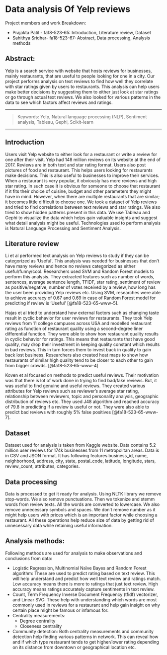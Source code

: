 
# Data analysis Of Yelp reviews

Project members and work Breakdown:

- Prajakta Patil - fa18-523-65: Introduction, Literature review, Dataset
- Sahithya Sridhar- fa18-523-67: Abstract, Data processing, Analysis methods

## Abstract:
Yelp is a search service with website that hosts reviews for businesses, mainly
restaurants, that are useful to people looking for one in a city. Our project
performs analysis on text reviews to find how well they correlate with star
ratings given by users to restaurants. This analysis can help users make better
decisions by suggesting them to either just look at star ratings or go through
actual text reviews. We also looked for various patterns in the data to see which
factors affect reviews and ratings. 

---

> Keywords: Yelp, Natural language processing (NLP), Sentiment analysis, Tableau,
Gephi, Scikit-learn

---

## Introduction

Users visit Yelp website to either look for a restaurant or write a review for
one after their visit. Yelp had 148 million reviews on its website at the end of
2017. Reviews are in both text and star rating format. Users also post pictures
of food and restaurant. This helps users looking for restaurants make decisions.
This is also useful to businesses to improve their services. When a restaurant
is very popular, it obviously has more reviews and high star rating. In such case
it is obvious for someone to choose that restaurant if it fits their choice of
cuisine, budget and other parameters they might have in mind. However, when there
are multiple restaurants that are similar; it becomes little difficult to choose
one. We took a dataset of Yelp reviews and tried to find correlations between
text reviews and star ratings. We also tried to show hidden patterns present in
this data. We use Tableau and Gephi to visualize the data which helps gain
valuable insights and suggest what detail analysis might be useful. Technologies
used to perform analysis is Natural Language Processing and Sentiment Analysis. 

## Literature review

Li et al performed text analysis on Yelp reviews to study if they can be
categorized as ‘Useful’. This analysis was needed for businesses that don’t have
many reviews and hence no reviews categorized as either useful/funny/cool.
Researchers used SVM and Random Forest models to perform this analysis. They
extracted features such as number of words, sentences, average sentence length,
TFIDF, star rating, sentiment of review as positive/negative, number of votes
received by a review, how long has the user been providing Yelp reviews etc.
Using SVM, researches were able to achieve accuracy of 0.67 and 0.69 in case of
Random Forest model for predicting if review is ‘Useful’ [@fa18-523-65-www-5].

Hajas et al tried to understand how external factors such as changing taste result
in cyclic behavior for user reviews for restaurants. They took Yelp reviews from
11 college campuses across USA and modelled restaurant rating as function of
restaurant quality using a second-degree liner differential function. They were
able to show how restaurant quality results in cyclic behavior for ratings. This
means that restaurants that have good quality, may drop their investment in
keeping quality constant which results in bad reviews. This in turn forces them
to invest back in quality to gain back lost business. Researchers also created
heat maps to show how restaurants of similar high quality tend to be closer to
each other to gain from bigger crowds. [@fa18-523-65-www-4]

Koven et al focused on methods to predict useful reviews. Their motivation was
that there is lot of work done in trying to find bad/fake reviews. But, it was
useful to find genuine and useful reviews. They created various attributes for
Yelp reviews such as reviewer’s average star rating, relationship between
reviewers, topic and personality analysis, geographic distribution of reviews
etc. They used J48 algorithm and reached accuracy of 79.8 in predicting if a
review is useful or not. They were also able to predict bad reviews with roughly
5% false positives [@fa18-523-65-www-7].

## Dataset

Dataset used for analysis is taken from Kaggle website. Data contains 5.2 million
user reviews for 174k businesses from 11 metropolitan areas. Data is in CSV and
JSON format.  It has following features business_id, name, neighborhood, address,
city, state, postal_code, latitude, longitude, stars, review_count, attributes,
categories. 

## Data processing

Data is processed to get it ready for analysis. Using NLTK library we remove
stop-words.  We also remove punctuations. Then we tokenize and stemm words from
review texts. All the words are converted to lowercase. We also remove unnecessary
symbols and spaces. We don’t remove number as it might help users with prices
which is an important factor while choosing a restaurant.  All these operations
help reduce size of data by getting rid of unnecessary data while retaining useful
information. 

## Analysis methods:

Following methods are used for analysis to make observations
and conclusions from data:

- Logistic Regression, Multinomial Naïve Bayes and Random Forest algorithm:
	These are used to predict rating based on text review. This will help
  understand and predict how well text review and ratings match.   Low accuracy means
  there is more to ratings that just text review. High accuracy means ratings
  accurately capture sentiments in text   review.
- Count, Term Frequency Inverse Document Frequency (tfidf) vectorizer, and Linear
  SVC: These help with understanding which words are most commonly used in reviews
  for a restaurant and help gain insight on why certain place might be famous or
  infamous for.
- Centrality measurements:
  -	Degree centrality
  -	Closeness centrality
- Community detection:
  Both centrality measurements and community detection help finding various
  patterns in network. This can reveal how and if which type restaurant tends to
  get higher/lower rating depending on its distance from downtown or geographical
  location etc. 
